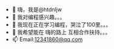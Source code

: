 - 👋 嗨，我是@htdnljw
- 👀 我对编程感兴趣。。。
- 🌱 我现在正在学习编程，哭泣了100里。。。
- 💞️ 我希望能在 嗨的路上 互相合作扶持。。。
- 📫 Email:12341860@qq.com

<!---
htdnljw/htdnljw is a ✨ special ✨ repository because its `README.md` (this file) appears on your GitHub profile.
You can click the Preview link to take a look at your changes.
--->
